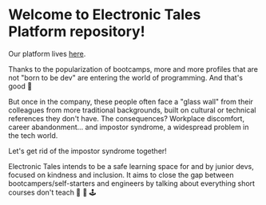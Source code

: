 # Welcome to Electronic Tales Platform repository!

Our platform lives [here](https://platform.electronictales.io).

Thanks to the popularization of bootcamps, more and more profiles that are not "born to be dev" are entering the world of programming. And that's good 👏

But once in the company, these people often face a "glass wall" from their colleagues from more traditional backgrounds, built on cultural or technical references they don't have. The consequences? Workplace discomfort, career abandonment... and impostor syndrome, a widespread problem in the tech world.

Let's get rid of the impostor syndrome together!

Electronic Tales intends to be a safe learning space for and by junior devs, focused on kindness and inclusion. It aims to close the gap between bootcampers/self-starters and engineers by talking about everything short courses don't teach 💾 🔋 🕹️
